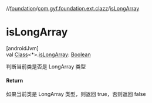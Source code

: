 //[foundation](../../index.md)/[com.gyf.foundation.ext.clazz](index.md)/[isLongArray](is-long-array.md)

# isLongArray

[androidJvm]\
val [Class](https://developer.android.com/reference/kotlin/java/lang/Class.html)&lt;*&gt;.[isLongArray](is-long-array.md): [Boolean](https://kotlinlang.org/api/core/kotlin-stdlib/kotlin/-boolean/index.html)

判断当前类是否是 LongArray 类型

#### Return

如果当前类是 LongArray 类型，则返回 true，否则返回 false